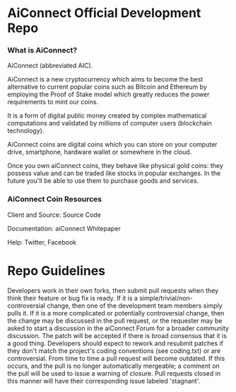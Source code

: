 <H1>AiConnect Official Development Repo</H1>

<H3>What is AiConnect?</H3>

AiConnect (abbreviated AIC).

AiConnect is a new cryptocurrency which aims to become the best alternative to current popular coins such as Bitcoin and Ethereum by employing the Proof of Stake model which greatly reduces the power requirements to mint our coins.

It is a form of digital public money created by complex mathematical computations and validated by millions of computer users (blockchain technology).

AiConnect coins are digital coins which you can store on your computer drive, smartphone, hardware wallet or somewhere in the cloud.

Once you own aiConnect coins, they behave like physical gold coins: they possess value and can be traded like stocks in popular exchanges. In the future you'll be able to use them to purchase goods and services.


<H3>AiConnect Coin Resources</H3>

Client and Source: Source Code

Documentation: aiConnect Whitepaper

Help: Twitter, Facebook

<H1>Repo Guidelines</H1>

Developers work in their own forks, then submit pull requests when they think their feature or bug fix is ready.
If it is a simple/trivial/non-controversial change, then one of the development team members simply pulls it.
If it is a more complicated or potentially controversial change, then the change may be discussed in the pull request, or the requester may be asked to start a discussion in the aiConnect Forum for a broader community discussion.
The patch will be accepted if there is broad consensus that it is a good thing. Developers should expect to rework and resubmit patches if they don't match the project's coding conventions (see coding.txt) or are controversial.
From time to time a pull request will become outdated. If this occurs, and the pull is no longer automatically mergeable; a comment on the pull will be used to issue a warning of closure. Pull requests closed in this manner will have their corresponding issue labeled 'stagnant'.
